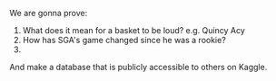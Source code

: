 We are gonna prove:

1. What does it mean for a basket to be loud? e.g. Quincy Acy
2. How has SGA's game changed since he was a rookie?
3. 
 
And make a database that is publicly accessible to others on Kaggle.
